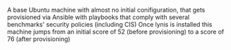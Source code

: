 A base Ubuntu machine with almost no initial conifiguration, that gets provisioned via Ansible with playbooks that comply with several benchmarks' security policies (including CIS)
Once lynis is installed this machine jumps from an initial score of 52 (before provisioning) to a score of 76 (after provisioning)